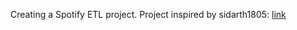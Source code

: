 Creating a Spotify ETL project. Project inspired by sidarth1805: [link](https://github.com/sidharth1805/Spotify_etl.git)
